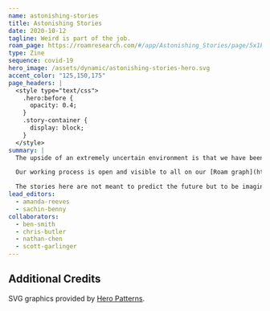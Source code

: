 ```yaml
---
name: astonishing-stories
title: Astonishing Stories
date: 2020-10-12
tagline: Weird is part of the job.
roam_page: https://roamresearch.com/#/app/Astonishing_Stories/page/5x1kRx_Fx
type: Zine
sequence: covid-19
hero_image: /assets/dynamic/astonishing-stories-hero.svg
accent_color: "125,150,175"
page_headers: |
  <style type="text/css">
    .hero:before {
      opacity: 0.4;
    }
    .story-container {
      display: block;
    }
  </style>
summary: |
  The upside of an extremely uncertain environment is that we have been free to purely indulge in speculation about the future. The result is _Astonishing Stories_, an anthology of short speculative fiction developed from the networked thoughts of over 30 indie consultants. 

  Our working process is open and visible to all on our [Roam graph](https://roamresearch.com/#/app/Astonishing_Stories/graph). The future fragments were developed by Indie consultants from different industries and experience levels through playing sessions of _The Thing From The Future_. The fragments provided a jumping off point for authors of short speculative fiction and can be used by anyone to develop stories of their own or speculate on the post-COVID world.

  The stories here are not meant to predict the future but to be imagination extenders for entrepreneurs and consultants navigating a post-COVID landscape.
lead_editors:
  - amanda-reeves
  - sachin-benny
collaborators:
  - ben-smith
  - chris-butler
  - nathan-chen
  - scott-garlinger
---
```


## Additional Credits

SVG graphics provided by [Hero Patterns](https://www.heropatterns.com/).
